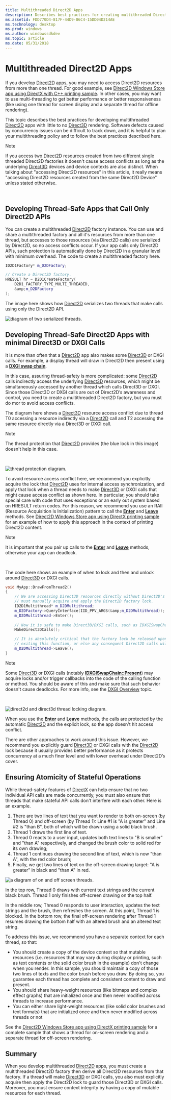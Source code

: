```yaml
---
title: Multithreaded Direct2D Apps
description: Describes best practices for creating multithreaded Direct2D apps.
ms.assetid: FDD770D4-817F-44D9-86C4-15DD04D214AE
ms.technology: desktop
ms.prod: windows
ms.author: windowssdkdev
ms.topic: article
ms.date: 05/31/2018
---
```


# Multithreaded Direct2D Apps

If you develop [Direct2D](https://msdn.microsoft.com/03b3b91c-9751-4f8d-af24-85067f06930b) apps, you may need to access Direct2D resources from more than one thread. For good example, see [Direct2D Windows Store app using DirectX with C++ printing sample](http://go.microsoft.com/fwlink/p/?linkid=258234). In other cases, you may want to use multi-threading to get better performance or better responsiveness (like using one thread for screen display and a separate thread for offline rendering).

This topic describes the best practices for developing multithreaded [Direct2D](https://msdn.microsoft.com/03b3b91c-9751-4f8d-af24-85067f06930b) apps with little to no [Direct3D](https://msdn.microsoft.com/library/windows/desktop/ff476080) rendering. Software defects caused by concurrency issues can be difficult to track down, and it is helpful to plan your multithreading policy and to follow the best practices described here.

> [!Note]  
> If you access two [Direct2D](https://msdn.microsoft.com/03b3b91c-9751-4f8d-af24-85067f06930b) resources created from two different single threaded Direct2D factories it doesn't cause access conflicts as long as the underlying [Direct3D](https://msdn.microsoft.com/library/windows/desktop/ff476080) devices and device contexts are also distinct. When talking about "accessing Direct2D resources" in this article, it really means "accessing Direct2D resources created from the same Direct2D Device" unless stated otherwise.

 

## Developing Thread-Safe Apps that Call Only Direct2D APIs

You can create a multithreaded [Direct2D](https://msdn.microsoft.com/03b3b91c-9751-4f8d-af24-85067f06930b) factory instance. You can use and share a multithreaded factory and all it's resources from more than one thread, but accesses to those resources (via Direct2D calls) are serialized by Direct2D, so no access conflicts occur. If your app calls only Direct2D APIs, such protection is automatically done by Direct2D in a granular level with minimum overhead. The code to create a multithreaded factory here.


```C++
ID2D1Factory* m_D2DFactory;

// Create a Direct2D factory.
HRESULT hr = D2D1CreateFactory(
    D2D1_FACTORY_TYPE_MULTI_THREADED,
    &amp;m_D2DFactory
);

```



The image here shows how [Direct2D](https://msdn.microsoft.com/03b3b91c-9751-4f8d-af24-85067f06930b) serializes two threads that make calls using only the Direct2D API.

![diagram of two serialized threads.](images/multi-thread.png)

## Developing Thread-Safe Direct2D Apps with minimal Direct3D or DXGI Calls

It is more than often that a [Direct2D](https://msdn.microsoft.com/03b3b91c-9751-4f8d-af24-85067f06930b) app also makes some [Direct3D](https://msdn.microsoft.com/library/windows/desktop/ff476080) or DXGI calls. For example, a display thread will draw in Direct2D then present using a [**DXGI swap chain**](https://msdn.microsoft.com/library/windows/desktop/bb174569).

In this case, assuring thread-safety is more complicated: some [Direct2D](https://msdn.microsoft.com/03b3b91c-9751-4f8d-af24-85067f06930b) calls indirectly access the underlying [Direct3D](https://msdn.microsoft.com/library/windows/desktop/ff476080) resources, which might be simultaneously accessed by another thread which calls Direct3D or DXGI. Since those Direct3D or DXGI calls are out of Direct2D’s awareness and control, you need to create a multithreaded Direct2D factory, but you must do mor to avoid access conflicts.

The diagram here shows a [Direct3D](https://msdn.microsoft.com/library/windows/desktop/ff476080) resource access conflict due to thread T0 accessing a resource indirectly via a [Direct2D](https://msdn.microsoft.com/03b3b91c-9751-4f8d-af24-85067f06930b) call and T2 accessing the same resource directly via a Direct3D or DXGI call.

> [!Note]  
> The thread protection that [Direct2D](https://msdn.microsoft.com/03b3b91c-9751-4f8d-af24-85067f06930b) provides (the blue lock in this image) doesn't help in this case.

 

![thread protection diagram.](images/multi-thread2.png)

To avoid resource access conflict here, we recommend you explicitly acquire the lock that [Direct2D](https://msdn.microsoft.com/03b3b91c-9751-4f8d-af24-85067f06930b) uses for internal access synchronization, and apply that lock when a thread needs to make [Direct3D](https://msdn.microsoft.com/library/windows/desktop/ff476080) or DXGI calls that might cause access conflict as shown here. In particular, you should take special care with code that uses exceptions or an early out system based on HRESULT return codes. For this reason, we recommend you use an RAII (Resource Acquisition Is Initialization) pattern to call the [**Enter**](/windows/desktop/api/d2d1_1/) and [**Leave**](/windows/desktop/api/d2d1_1/) methods. See [Direct2D Windows Store app using DirectX printing sample](http://go.microsoft.com/fwlink/p/?linkid=258234) for an example of how to apply this approach in the context of printing Direct2D content.

> [!Note]  
> It is important that you pair up calls to the [**Enter**](/windows/desktop/api/d2d1_1/) and [**Leave**](/windows/desktop/api/d2d1_1/) methods, otherwise your app can deadlock.

 

The code here shows an example of when to lock and then and unlock around [Direct3D](https://msdn.microsoft.com/library/windows/desktop/ff476080) or DXGI calls.


```C++
void MyApp::DrawFromThread2()
{
    // We are accessing Direct3D resources directly without Direct2D's knowledge, so we
    // must manually acquire and apply the Direct2D factory lock.
    ID2D1Multithread* m_D2DMultithread;
    m_D2DFactory->QueryInterface(IID_PPV_ARGS(&amp;m_D2DMultithread));
    m_D2DMultithread->Enter();
    
    // Now it is safe to make Direct3D/DXGI calls, such as IDXGISwapChain::Present
    MakeDirect3DCalls();

    // It is absolutely critical that the factory lock be released upon
    // exiting this function, or else any consequent Direct2D calls will be blocked.
    m_D2DMultithread->Leave();
}
```



> [!Note]  
> Some [Direct3D](https://msdn.microsoft.com/library/windows/desktop/ff476080) or DXGI calls (notably [**IDXGISwapChain::Present**](https://msdn.microsoft.com/library/windows/desktop/bb174576)) may acquire locks and/or trigger callbacks into the code of the calling function or method. You should be aware of this and make sure that such behavior doesn't cause deadlocks. For more info, see the [DXGI Overview](https://msdn.microsoft.com/library/windows/desktop/bb205075#multithread-considerations) topic.

 

![direct2d and direct3d thread locking diagram.](images/multi-thread3.png)

When you use the [**Enter**](/windows/desktop/api/d2d1_1/) and [**Leave**](/windows/desktop/api/d2d1_1/) methods, the calls are protected by the automatic [Direct2D](https://msdn.microsoft.com/03b3b91c-9751-4f8d-af24-85067f06930b) and the explicit lock, so the app doesn't hit access conflict.

There are other approaches to work around this issue. However, we recommend you explicitly guard [Direct3D](https://msdn.microsoft.com/library/windows/desktop/ff476080) or DXGI calls with the [Direct2D](https://msdn.microsoft.com/03b3b91c-9751-4f8d-af24-85067f06930b) lock because it usually provides better performance as it protects concurrency at a much finer level and with lower overhead under Direct2D’s cover.

## Ensuring Atomicity of Stateful Operations

While thread-safety features of [DirectX](https://www.bing.com/search?q=DirectX) can help ensure that no two individual API calls are made concurrently, you must also ensure that threads that make stateful API calls don't interfere with each other. Here is an example.

1.  There are two lines of text that you want to render to both on-screen (by Thread 0) and off-screen (by Thread 1): Line \#1 is "A is greater" and Line \#2 is "than B", both of which will be drawn using a solid black brush.
2.  Thread 1 draws the first line of text.
3.  Thread 0 reacts to a user input, updates both text lines to "B is smaller" and "than A" respectively, and changed the brush color to solid red for its own drawing;
4.  Thread 1 continues drawing the second line of text, which is now "than A", with the red color brush;
5.  Finally, we get two lines of text on the off-screen drawing target: "A is greater" in black and "than A" in red.

![a diagram of on and off screen threads.](images/multi-thread4.png)

In the top row, Thread 0 draws with current text strings and the current black brush. Thread 1 only finishes off-screen drawing on the top half.

In the middle row, Thread 0 responds to user interaction, updates the text strings and the brush, then refreshes the screen. At this point, Thread 1 is blocked. In the bottom row, the final off-screen rendering after Thread 1 resumes drawing the bottom half with an altered brush and an altered text string.

To address this issue, we recommend you have a separate context for each thread, so that:

-   You should create a copy of the device context so that mutable resources (i.e. resources that may vary during display or printing, such as text contents or the solid color brush in the example) don't change when you render. In this sample, you should maintain a copy of those two lines of texts and the color brush before you draw. By doing so, you guarantee each thread has complete and consistent content to draw and present.
-   You should share heavy-weight resources (like bitmaps and complex effect graphs) that are initialized once and then never modified across threads to increase performance.
-   You can either share light-weight resources (like solid color brushes and text formats) that are initialized once and then never modified across threads or not

See the [Direct2D Windows Store app using DirectX printing sample](http://go.microsoft.com/fwlink/p/?linkid=258234) for a complete sample that shows a thread for on-screen rendering and a separate thread for off-screen rendering.

## Summary

When you develop multithreaded [Direct2D](https://msdn.microsoft.com/03b3b91c-9751-4f8d-af24-85067f06930b) apps, you must create a multithreaded Direct2D factory then derive all Direct2D resources from that factory. If a thread will make [Direct3D](https://msdn.microsoft.com/library/windows/desktop/ff476080) or DXGI calls, you also must explicitly acquire then apply the Direct2D lock to guard those Direct3D or DXGI calls. Moreover, you must ensure context integrity by having a copy of mutable resources for each thread.

 

 




